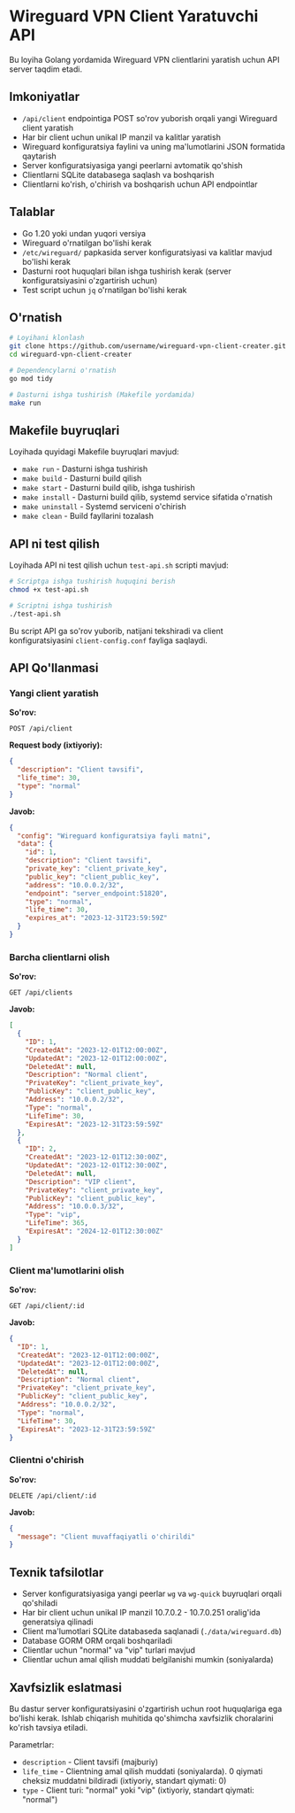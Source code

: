 # Wireguard VPN Client Yaratuvchi API

Bu loyiha Golang yordamida Wireguard VPN clientlarini yaratish uchun API server taqdim etadi.

## Imkoniyatlar

- `/api/client` endpointiga POST so'rov yuborish orqali yangi Wireguard client yaratish
- Har bir client uchun unikal IP manzil va kalitlar yaratish
- Wireguard konfiguratsiya faylini va uning ma'lumotlarini JSON formatida qaytarish
- Server konfiguratsiyasiga yangi peerlarni avtomatik qo'shish
- Clientlarni SQLite databasega saqlash va boshqarish
- Clientlarni ko'rish, o'chirish va boshqarish uchun API endpointlar

## Talablar

- Go 1.20 yoki undan yuqori versiya
- Wireguard o'rnatilgan bo'lishi kerak
- `/etc/wireguard/` papkasida server konfiguratsiyasi va kalitlar mavjud bo'lishi kerak
- Dasturni root huquqlari bilan ishga tushirish kerak (server konfiguratsiyasini o'zgartirish uchun)
- Test script uchun `jq` o'rnatilgan bo'lishi kerak

## O'rnatish

```bash
# Loyihani klonlash
git clone https://github.com/username/wireguard-vpn-client-creater.git
cd wireguard-vpn-client-creater

# Dependencylarni o'rnatish
go mod tidy

# Dasturni ishga tushirish (Makefile yordamida)
make run
```

## Makefile buyruqlari

Loyihada quyidagi Makefile buyruqlari mavjud:

- `make run` - Dasturni ishga tushirish
- `make build` - Dasturni build qilish
- `make start` - Dasturni build qilib, ishga tushirish
- `make install` - Dasturni build qilib, systemd service sifatida o'rnatish
- `make uninstall` - Systemd serviceni o'chirish
- `make clean` - Build fayllarini tozalash

## API ni test qilish

Loyihada API ni test qilish uchun `test-api.sh` scripti mavjud:

```bash
# Scriptga ishga tushirish huquqini berish
chmod +x test-api.sh

# Scriptni ishga tushirish
./test-api.sh
```

Bu script API ga so'rov yuborib, natijani tekshiradi va client konfiguratsiyasini `client-config.conf` fayliga saqlaydi.

## API Qo'llanmasi

### Yangi client yaratish

**So'rov:**

```
POST /api/client
```

**Request body (ixtiyoriy):**

```json
{
  "description": "Client tavsifi",
  "life_time": 30,
  "type": "normal"
}
```

**Javob:**

```json
{
  "config": "Wireguard konfiguratsiya fayli matni",
  "data": {
    "id": 1,
    "description": "Client tavsifi",
    "private_key": "client_private_key",
    "public_key": "client_public_key",
    "address": "10.0.0.2/32",
    "endpoint": "server_endpoint:51820",
    "type": "normal",
    "life_time": 30,
    "expires_at": "2023-12-31T23:59:59Z"
  }
}
```

### Barcha clientlarni olish

**So'rov:**

```
GET /api/clients
```

**Javob:**

```json
[
  {
    "ID": 1,
    "CreatedAt": "2023-12-01T12:00:00Z",
    "UpdatedAt": "2023-12-01T12:00:00Z",
    "DeletedAt": null,
    "Description": "Normal client",
    "PrivateKey": "client_private_key",
    "PublicKey": "client_public_key",
    "Address": "10.0.0.2/32",
    "Type": "normal",
    "LifeTime": 30,
    "ExpiresAt": "2023-12-31T23:59:59Z"
  },
  {
    "ID": 2,
    "CreatedAt": "2023-12-01T12:30:00Z",
    "UpdatedAt": "2023-12-01T12:30:00Z",
    "DeletedAt": null,
    "Description": "VIP client",
    "PrivateKey": "client_private_key",
    "PublicKey": "client_public_key",
    "Address": "10.0.0.3/32",
    "Type": "vip",
    "LifeTime": 365,
    "ExpiresAt": "2024-12-01T12:30:00Z"
  }
]
```

### Client ma'lumotlarini olish

**So'rov:**

```
GET /api/client/:id
```

**Javob:**

```json
{
  "ID": 1,
  "CreatedAt": "2023-12-01T12:00:00Z",
  "UpdatedAt": "2023-12-01T12:00:00Z",
  "DeletedAt": null,
  "Description": "Normal client",
  "PrivateKey": "client_private_key",
  "PublicKey": "client_public_key",
  "Address": "10.0.0.2/32",
  "Type": "normal",
  "LifeTime": 30,
  "ExpiresAt": "2023-12-31T23:59:59Z"
}
```

### Clientni o'chirish

**So'rov:**

```
DELETE /api/client/:id
```

**Javob:**

```json
{
  "message": "Client muvaffaqiyatli o'chirildi"
}
```

## Texnik tafsilotlar

- Server konfiguratsiyasiga yangi peerlar `wg` va `wg-quick` buyruqlari orqali qo'shiladi
- Har bir client uchun unikal IP manzil 10.7.0.2 - 10.7.0.251 oralig'ida generatsiya qilinadi
- Client ma'lumotlari SQLite databaseda saqlanadi (`./data/wireguard.db`)
- Database GORM ORM orqali boshqariladi
- Clientlar uchun "normal" va "vip" turlari mavjud
- Clientlar uchun amal qilish muddati belgilanishi mumkin (soniyalarda)

## Xavfsizlik eslatmasi

Bu dastur server konfiguratsiyasini o'zgartirish uchun root huquqlariga ega bo'lishi kerak. Ishlab chiqarish muhitida qo'shimcha xavfsizlik choralarini ko'rish tavsiya etiladi. 

Parametrlar:
- `description` - Client tavsifi (majburiy)
- `life_time` - Clientning amal qilish muddati (soniyalarda). 0 qiymati cheksiz muddatni bildiradi (ixtiyoriy, standart qiymati: 0)
- `type` - Client turi: "normal" yoki "vip" (ixtiyoriy, standart qiymati: "normal") 